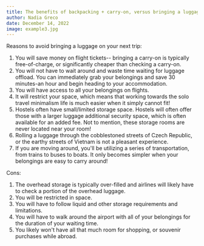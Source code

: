 ```yaml
---
title: The benefits of backpacking + carry-on, versus bringing a luggage
author: Nadia Greco
date: December 14, 2022
image: example3.jpg
---
```


Reasons to avoid bringing a luggage on your next trip:

1. You will save money on flight tickets-- bringing a carry-on is typically free-of-charge, or significantly cheaper than checking a carry-on.
2. You will not have to wait around and waste time waiting for luggage offload. You can immediately grab your belongings and save 30 minutes-an hour and begin heading to your accommodation.
3. You will have access to all your belongings on flights.
4. It will restrict your space, which means that working towards the solo travel minimalism life is much easier when it simply cannot fit!
5. Hostels often have small/limited storage space. Hostels will often offer those with a larger luggage additional security space, which is often available for an added fee. Not to mention, these storage rooms are never located near your room!
6. Rolling a luggage through the cobblestoned streets of Czech Republic, or the earthy streets of Vietnam is not a pleasant experience.
7. If you are moving around, you'll be utilizing a series of transportation, from trains to buses to boats. It only becomes simpler when your belongings are easy to carry around!

Cons:

1. The overhead storage is typically over-filled and airlines will likely have to check a portion of the overhead luggage.
2. You will be restricted in space.
3. You will have to follow liquid and other storage requirements and limitations.
4. You will have to walk around the airport with all of your belongings for the duration of your waiting time.
5. You likely won't have all that much room for shopping, or souvenir purchases while abroad.
